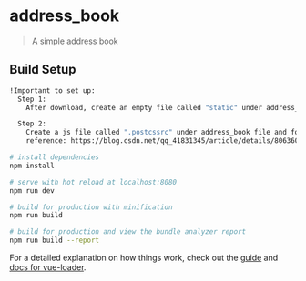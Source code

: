# address_book

> A simple address book

## Build Setup

``` bash
!Important to set up: 
  Step 1: 
    After download, create an empty file called "static" under address_book file.

  Step 2:
    Create a js file called ".postcssrc" under address_book file and follow the following page to setting.
    reference: https://blog.csdn.net/qq_41831345/article/details/80636053

# install dependencies
npm install

# serve with hot reload at localhost:8080
npm run dev

# build for production with minification
npm run build

# build for production and view the bundle analyzer report
npm run build --report
```

For a detailed explanation on how things work, check out the [guide](http://vuejs-templates.github.io/webpack/) and [docs for vue-loader](http://vuejs.github.io/vue-loader).
